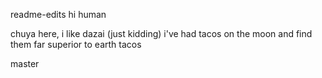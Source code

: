 
readme-edits
hi human

chuya here, i like dazai (just kidding)
i've had tacos on the moon and find them far superior to earth tacos

master

